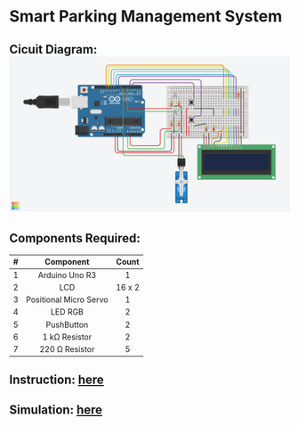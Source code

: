 # Smart Parking Management System

## Cicuit Diagram: ![alt text](./doc/circuitdiagram.png)
## Components Required:
| # | Component | Count |
| :---: | :---: | :---: |
1|Arduino Uno R3| 1
2|LCD|16 x 2| 1
3|Positional Micro Servo| 1
4|LED RGB| 2
5| PushButton| 2
6|1 kΩ Resistor| 2
7|220 Ω Resistor|5

## Instruction: [here](./doc/SmartParkingManagementSystem.pdf)
## Simulation: [here](https://www.tinkercad.com/things/hKG2fBtgcEU-rgb-led-color-mixing/editel?lessonid=E9DG5YCJD0K8UJQ&projectid=ORLI9ZOL26F9GWK&collectionid=undefined&sharecode=kjs0vfL9MjaHWQMGvwHteiUk1ifM_I0O3E4VPLKI6t0)

